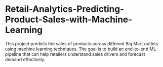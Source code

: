 # Retail-Analytics-Predicting-Product-Sales-with-Machine-Learning
This project predicts the sales of products across different Big Mart outlets using machine learning techniques. The goal is to build an end-to-end ML pipeline that can help retailers understand sales drivers and forecast demand effectively.
